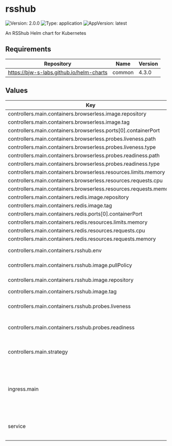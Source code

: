 # rsshub

![Version: 2.0.0](https://img.shields.io/badge/Version-2.0.0-informational?style=flat-square) ![Type: application](https://img.shields.io/badge/Type-application-informational?style=flat-square) ![AppVersion: latest](https://img.shields.io/badge/AppVersion-latest-informational?style=flat-square)

An RSShub Helm chart for Kubernetes

## Requirements

| Repository | Name | Version |
|------------|------|---------|
| https://bjw-s-labs.github.io/helm-charts | common | 4.3.0 |

## Values

| Key | Type | Default | Description |
|-----|------|---------|-------------|
| controllers.main.containers.browserless.image.repository | string | `"ghcr.io/browserless/chrome"` |  |
| controllers.main.containers.browserless.image.tag | string | `"v2.37.0"` |  |
| controllers.main.containers.browserless.ports[0].containerPort | int | `3000` |  |
| controllers.main.containers.browserless.probes.liveness.path | string | `"/pressure"` |  |
| controllers.main.containers.browserless.probes.liveness.type | string | `"HTTP"` |  |
| controllers.main.containers.browserless.probes.readiness.path | string | `"/pressure"` |  |
| controllers.main.containers.browserless.probes.readiness.type | string | `"HTTP"` |  |
| controllers.main.containers.browserless.resources.limits.memory | string | `"2Gi"` |  |
| controllers.main.containers.browserless.resources.requests.cpu | string | `"10m"` |  |
| controllers.main.containers.browserless.resources.requests.memory | string | `"128Mi"` |  |
| controllers.main.containers.redis.image.repository | string | `"ghcr.io/valkey-io/valkey"` |  |
| controllers.main.containers.redis.image.tag | string | `"8.1.3"` |  |
| controllers.main.containers.redis.ports[0].containerPort | int | `6379` |  |
| controllers.main.containers.redis.resources.limits.memory | string | `"256Mi"` |  |
| controllers.main.containers.redis.resources.requests.cpu | string | `"5m"` |  |
| controllers.main.containers.redis.resources.requests.memory | string | `"64Mi"` |  |
| controllers.main.containers.rsshub.env | object | See [values.yaml](./values.yaml) | environment variables. |
| controllers.main.containers.rsshub.image.pullPolicy | string | `"Always"` | image pull policy |
| controllers.main.containers.rsshub.image.repository | string | `"diygod/rsshub"` | image repository |
| controllers.main.containers.rsshub.image.tag | string | `"latest"` | image tag |
| controllers.main.containers.rsshub.probes.liveness | object | `{"path":"/healthz","type":"HTTP"}` | Configures liveness probe |
| controllers.main.containers.rsshub.probes.readiness | object | `{"path":"/healthz","type":"HTTP"}` | Configures readiness probe |
| controllers.main.strategy | string | `"RollingUpdate"` | Set the controller upgrade strategy |
| ingress.main | object | See [values.yaml](./values.yaml) | Enable and configure ingress settings for the chart under this key. |
| service | object | See [values.yaml](./values.yaml) | Configures service settings for the chart. |


